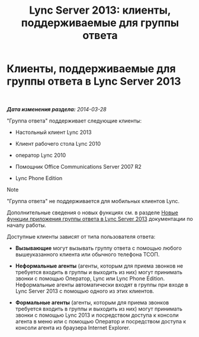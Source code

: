 ﻿---
title: 'Lync Server 2013: клиенты, поддерживаемые для группы ответа'
TOCTitle: Клиенты, поддерживаемые для группы ответа
ms:assetid: 84911025-e754-41a8-ba48-e31c058fc557
ms:mtpsurl: https://technet.microsoft.com/ru-ru/library/Gg398674(v=OCS.15)
ms:contentKeyID: 49310401
ms.date: 05/19/2016
mtps_version: v=OCS.15
ms.translationtype: HT
---

# Клиенты, поддерживаемые для группы ответа в Lync Server 2013

 

_**Дата изменения раздела:** 2014-03-28_

"Группа ответа" поддерживает следующие клиенты:

  - Настольный клиент Lync 2013

  - Клиент рабочего стола Lync 2010

  - оператор Lync 2010

  - Помощник Office Communications Server 2007 R2

  - Lync Phone Edition

> [!NOTE]  
> &quot;Группа ответа&quot; не поддерживается для мобильных клиентов Lync.

Дополнительные сведения о новых функциях см. в разделе [Новые функции приложения группы ответа в Lync Server 2013](lync-server-2013-new-response-group-application-features.md) документации по началу работы.

Доступные клиенты зависят от типа пользователя ответа:

  - **Вызывающие** могут вызывать группу ответа с помощью любого вышеуказанного клиента или обычного телефона ТСОП.

  - **Неформальные агенты** (агенты, которым для приема звонков не требуется входить в группы и выходить из них) могут принимать звонки с помощью Оператор, Lync или Lync Phone Edition. Неформальные агенты автоматически входят в группы при входе в Lync Server 2013 с помощью одного из этих клиентов.

  - **Формальные агенты** (агенты, которым для приема звонков требуется входить в группы и выходить из них) могут принимать звонки с помощью Lync 2013 и посредством доступа к консоли агента в меню или с помощью Оператор и посредством доступа к консоли агента из браузера Internet Explorer.

